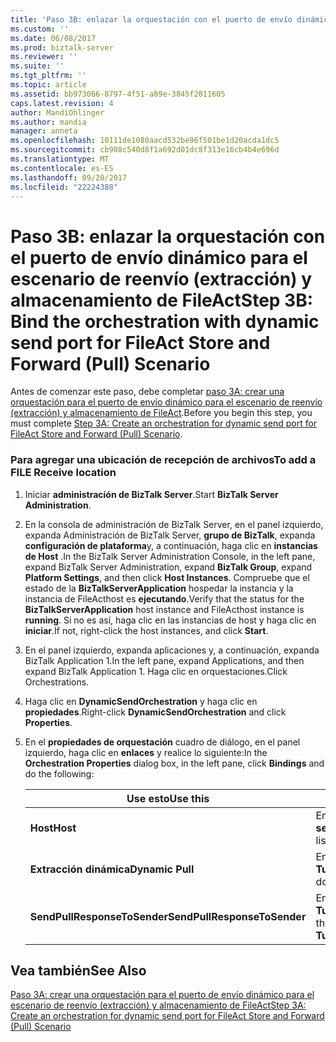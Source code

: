 ```yaml
---
title: 'Paso 3B: enlazar la orquestación con el puerto de envío dinámico para el escenario de reenvío (extracción) y almacenamiento de FileAct | Documentos de Microsoft'
ms.custom: ''
ms.date: 06/08/2017
ms.prod: biztalk-server
ms.reviewer: ''
ms.suite: ''
ms.tgt_pltfrm: ''
ms.topic: article
ms.assetid: bb973066-8797-4f51-a89e-3845f2811605
caps.latest.revision: 4
author: MandiOhlinger
ms.author: mandia
manager: anneta
ms.openlocfilehash: 10111de1080aacd532be96f501be1d20acda1dc5
ms.sourcegitcommit: cb908c540d8f1a692d01dc8f313e16cb4b4e696d
ms.translationtype: MT
ms.contentlocale: es-ES
ms.lasthandoff: 09/20/2017
ms.locfileid: "22224388"
---
```

# <a name="step-3b-bind-the-orchestration-with-dynamic-send-port-for-fileact-store-and-forward-pull-scenario"></a><span data-ttu-id="04786-102">Paso 3B: enlazar la orquestación con el puerto de envío dinámico para el escenario de reenvío (extracción) y almacenamiento de FileAct</span><span class="sxs-lookup"><span data-stu-id="04786-102">Step 3B: Bind the orchestration with dynamic send port for FileAct Store and Forward (Pull) Scenario</span></span>
<span data-ttu-id="04786-103">Antes de comenzar este paso, debe completar [paso 3A: crear una orquestación para el puerto de envío dinámico para el escenario de reenvío (extracción) y almacenamiento de FileAct](../../adapters-and-accelerators/fileact-interact/step-3a-create-orchestration-for-dynamic-send-port-fileact-store-and-forward.md).</span><span class="sxs-lookup"><span data-stu-id="04786-103">Before you begin this step, you must complete [Step 3A: Create an orchestration for dynamic send port for FileAct Store and Forward (Pull) Scenario](../../adapters-and-accelerators/fileact-interact/step-3a-create-orchestration-for-dynamic-send-port-fileact-store-and-forward.md).</span></span>  
  
### <a name="to-add-a-file-receive-location"></a><span data-ttu-id="04786-104">Para agregar una ubicación de recepción de archivos</span><span class="sxs-lookup"><span data-stu-id="04786-104">To add a FILE Receive location</span></span>  
  
1.  <span data-ttu-id="04786-105">Iniciar **administración de BizTalk Server**.</span><span class="sxs-lookup"><span data-stu-id="04786-105">Start **BizTalk Server Administration**.</span></span>  
  
2.  <span data-ttu-id="04786-106">En la consola de administración de BizTalk Server, en el panel izquierdo, expanda Administración de BizTalk Server, **grupo de BizTalk**, expanda **configuración de plataforma**y, a continuación, haga clic en **instancias de Host** .</span><span class="sxs-lookup"><span data-stu-id="04786-106">In the BizTalk Server Administration Console, in the left pane, expand BizTalk Server Administration, expand **BizTalk Group**, expand **Platform Settings**, and then click **Host Instances**.</span></span> <span data-ttu-id="04786-107">Compruebe que el estado de la **BizTalkServerApplication** hospedar la instancia y la instancia de FileActhost es **ejecutando**.</span><span class="sxs-lookup"><span data-stu-id="04786-107">Verify that the status for the **BizTalkServerApplication** host instance and FileActhost instance is **running**.</span></span> <span data-ttu-id="04786-108">Si no es así, haga clic en las instancias de host y haga clic en **iniciar**.</span><span class="sxs-lookup"><span data-stu-id="04786-108">If not, right-click the host instances, and click **Start**.</span></span>  
  
3.  <span data-ttu-id="04786-109">En el panel izquierdo, expanda aplicaciones y, a continuación, expanda BizTalk Application 1.</span><span class="sxs-lookup"><span data-stu-id="04786-109">In the left pane, expand Applications, and then expand BizTalk Application 1.</span></span> <span data-ttu-id="04786-110">Haga clic en orquestaciones.</span><span class="sxs-lookup"><span data-stu-id="04786-110">Click Orchestrations.</span></span>  
  
4.  <span data-ttu-id="04786-111">Haga clic en **DynamicSendOrchestration** y haga clic en **propiedades**.</span><span class="sxs-lookup"><span data-stu-id="04786-111">Right-click **DynamicSendOrchestration** and click **Properties**.</span></span>  
  
5.  <span data-ttu-id="04786-112">En el **propiedades de orquestación** cuadro de diálogo, en el panel izquierdo, haga clic en **enlaces** y realice lo siguiente:</span><span class="sxs-lookup"><span data-stu-id="04786-112">In the **Orchestration Properties** dialog box, in the left pane, click **Bindings** and do the following:</span></span>  
  
    |<span data-ttu-id="04786-113">**Use esto**</span><span class="sxs-lookup"><span data-stu-id="04786-113">**Use this**</span></span>|<span data-ttu-id="04786-114">**Para ello**</span><span class="sxs-lookup"><span data-stu-id="04786-114">**To do this**</span></span>|  
    |------------------|--------------------|  
    |<span data-ttu-id="04786-115">**Host**</span><span class="sxs-lookup"><span data-stu-id="04786-115">**Host**</span></span>|<span data-ttu-id="04786-116">En la lista desplegable, seleccione **aplicación de servidor BizTalk Server**.</span><span class="sxs-lookup"><span data-stu-id="04786-116">From the drop-down list, select **BizTalkServer Application**.</span></span>|  
    |<span data-ttu-id="04786-117">**Extracción dinámica**</span><span class="sxs-lookup"><span data-stu-id="04786-117">**Dynamic Pull**</span></span>|<span data-ttu-id="04786-118">En la lista desplegable, seleccione **Tutorial_FA_DynamicSendPort**.</span><span class="sxs-lookup"><span data-stu-id="04786-118">From the drop-down list, select **Tutorial_FA_DynamicSendPort**.</span></span>|  
    |<span data-ttu-id="04786-119">**SendPullResponseToSender**</span><span class="sxs-lookup"><span data-stu-id="04786-119">**SendPullResponseToSender**</span></span>|<span data-ttu-id="04786-120">En la lista desplegable, seleccione **Tutorial_FA_SendPullResponsetoReceiver**.</span><span class="sxs-lookup"><span data-stu-id="04786-120">From the drop-down list, select **Tutorial_FA_SendPullResponsetoReceiver**.</span></span>|  
  
## <a name="see-also"></a><span data-ttu-id="04786-121">Vea también</span><span class="sxs-lookup"><span data-stu-id="04786-121">See Also</span></span>  
 [<span data-ttu-id="04786-122">Paso 3A: crear una orquestación para el puerto de envío dinámico para el escenario de reenvío (extracción) y almacenamiento de FileAct</span><span class="sxs-lookup"><span data-stu-id="04786-122">Step 3A: Create an orchestration for dynamic send port for FileAct Store and Forward (Pull) Scenario</span></span>](../../adapters-and-accelerators/fileact-interact/step-3a-create-orchestration-for-dynamic-send-port-fileact-store-and-forward.md)
